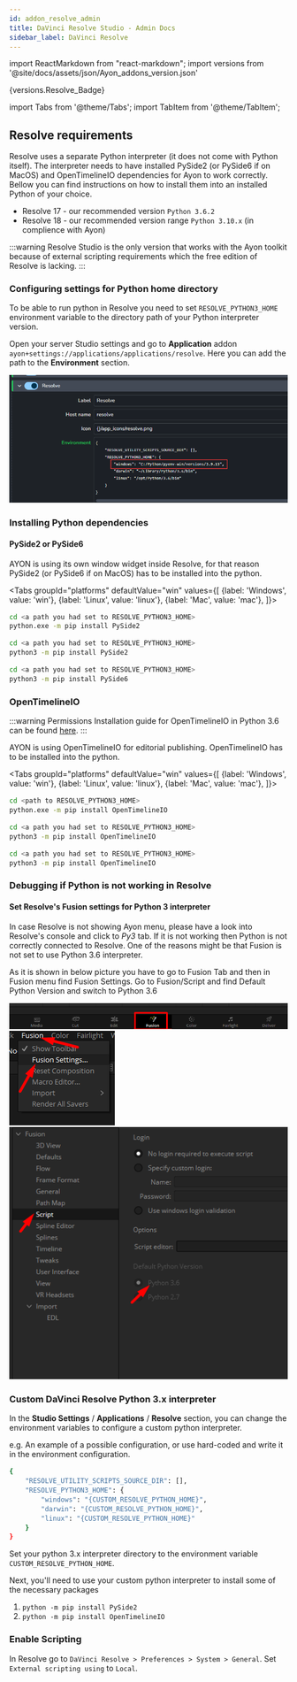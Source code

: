 ```yaml
---
id: addon_resolve_admin
title: DaVinci Resolve Studio - Admin Docs
sidebar_label: DaVinci Resolve
---
```


import ReactMarkdown from "react-markdown";
import versions from '@site/docs/assets/json/Ayon_addons_version.json'

<ReactMarkdown>
{versions.Resolve_Badge}
</ReactMarkdown>

import Tabs from '@theme/Tabs';
import TabItem from '@theme/TabItem';

## Resolve requirements
Resolve uses a separate Python interpreter (it does not come with Python itself). The interpreter needs to have installed PySide2 (or PySide6 if on MacOS) and OpenTimelineIO dependencies for Ayon to work correctly. Bellow you can find instructions on how to install them into an installed Python of your choice.

- Resolve 17 - our recommended version `Python 3.6.2`
- Resolve 18 - our recommended version range `Python 3.10.x` (in complience with Ayon)

:::warning
Resolve Studio is the only version that works with the Ayon toolkit because of external scripting requirements which the free edition of Resolve is lacking.
:::

### Configuring settings for Python home directory
To be able to run python in Resolve you need to set `RESOLVE_PYTHON3_HOME` environment variable to the directory path of your Python interpreter version.

Open your server Studio settings and go to **Application** addon `ayon+settings://applications/applications/resolve`. Here you can add the path to the **Environment** section.

![Ayon/Application/Resolve](assets/resolve_python_home_application_addon.png)


### Installing Python dependencies

#### PySide2 or PySide6

AYON is using its own window widget inside Resolve, for that reason PySide2 (or PySide6 if on MacOS) has to be installed into the python.

<Tabs
  groupId="platforms"
  defaultValue="win"
  values={[
    {label: 'Windows', value: 'win'},
    {label: 'Linux', value: 'linux'},
    {label: 'Mac', value: 'mac'},
  ]}>

<TabItem value="win">


```bash
cd <a path you had set to RESOLVE_PYTHON3_HOME>
python.exe -m pip install PySide2
```

</TabItem>
<TabItem value="linux">


```bash
cd <a path you had set to RESOLVE_PYTHON3_HOME>
python3 -m pip install PySide2
```

</TabItem>
<TabItem value="mac">


```bash
cd <a path you had set to RESOLVE_PYTHON3_HOME>
python3 -m pip install PySide6
```

</TabItem>
</Tabs>

### OpenTimelineIO

:::warning Permissions
Installation guide for OpenTimelineIO in Python 3.6 can be found [here](https://github.com/ynput/OpenPype/blob/develop/openpype/hosts/resolve/README.markdown#basic-setup).
:::

AYON is using OpenTimelineIO for editorial publishing. OpenTimelineIO has to be installed into the python.

<Tabs
  groupId="platforms"
  defaultValue="win"
  values={[
    {label: 'Windows', value: 'win'},
    {label: 'Linux', value: 'linux'},
    {label: 'Mac', value: 'mac'},
  ]}>

<TabItem value="win">


```bash
cd <path to RESOLVE_PYTHON3_HOME>
python.exe -m pip install OpenTimelineIO
```

</TabItem>
<TabItem value="linux">


```bash
cd <a path you had set to RESOLVE_PYTHON3_HOME>
python3 -m pip install OpenTimelineIO
```

</TabItem>
<TabItem value="mac">


```bash
cd <a path you had set to RESOLVE_PYTHON3_HOME>
python3 -m pip install OpenTimelineIO
```

</TabItem>
</Tabs>


### Debugging if Python is not working in Resolve


#### Set Resolve's Fusion settings for Python 3 interpreter

In case Resolve is not showing Ayon menu, please have a look into Resolve's console and click to _Py3_ tab. If it is not working then Python is not correctly connected to Resolve. One of the reasons might be that Fusion is not set to use Python 3.6 interpreter.

As it is shown in below picture you have to go to Fusion Tab and then in Fusion menu find Fusion Settings. Go to Fusion/Script and find Default Python Version and switch to Python 3.6

![Create menu](assets/resolve_fusion_tab.png)
![Create menu](assets/resolve_fusion_menu.png)
![Create menu](assets/resolve_fusion_script_settings.png)


### Custom DaVinci Resolve Python 3.x interpreter

In the **Studio Settings** / **Applications** / **Resolve** section, you can change the environment variables to configure a custom python interpreter.

e.g. An example of a possible configuration, or use hard-coded and write it in the environment configuration.

```bash
{
    "RESOLVE_UTILITY_SCRIPTS_SOURCE_DIR": [],
    "RESOLVE_PYTHON3_HOME": {
        "windows": "{CUSTOM_RESOLVE_PYTHON_HOME}",
        "darwin": "{CUSTOM_RESOLVE_PYTHON_HOME}",
        "linux": "{CUSTOM_RESOLVE_PYTHON_HOME}"
    }
}
```

Set your python 3.x interpreter directory to the environment variable `CUSTOM_RESOLVE_PYTHON_HOME`.

Next, you'll need to use your custom python interpreter to install some of the necessary packages

1. `python -m pip install PySide2`
2. `python -m pip install OpenTimelineIO`

### Enable Scripting
In Resolve go to `DaVinci Resolve > Preferences > System > General`. Set `External scripting using` to `Local`.